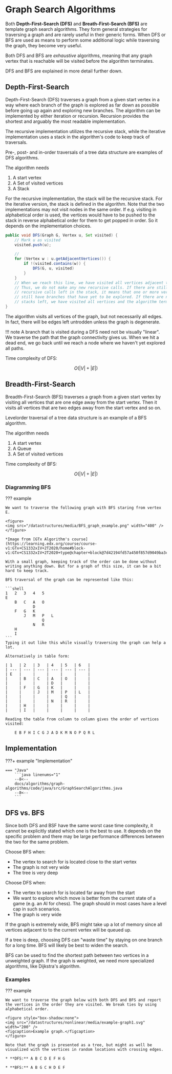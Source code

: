 # Graph Search Algorithms

Both **Depth-First-Search (DFS)** and **Breath-First-Search (BFS)** are template graph search algorithms. They form general strategies for traversing a graph and are rarely useful in their generic forms. When DFS or BFS are used as means to perform some additional logic while traversing the graph, they become very useful.

Both DFS and BFS are *exhaustive* algorithms, meaning that any graph vertex that is reachable will be visited before the algorithm terminates.

DFS and BFS are explained in more detail further down.

## Depth-First-Search

Depth-First-Search (DFS) traverses a graph from a given start vertex in a way where each branch of the graph is explored as far down as possible before going up again and exploring new branches.
The algorithm can be implemented by either iteration or recursion. Recursion provides the shortest and arguably the most readable implementation.

The recursive implementation utilizes the recursive stack, while the iterative implementation uses a stack in the algorithm's code to keep track of traversals.

Pre-, post- and in-order traversals of a tree data structure are examples of DFS algorithms.

The algorithm needs

1. A start vertex
2. A Set of visited vertices
3. A Stack

For the recursive implementation, the stack will be the recursive stack. For the iterative version, the stack is defined in the  algorithm.
Note that the two implementations may not visit nodes in the same order. If e.g. visiting in alphabetical order is used, the vertices would have to be pushed to the stack in reverse alphabetical order for them to get popped in order. So it depends on the implementation choices.

```java
public void DFS(Graph G, Vertex u, Set visited) {
    // Mark u as visited
    visited.push(u);

    // 
    for (Vertex w : u.getAdjacentVertices()) {
        if !(visited.contains(w)) {
            DFS(G, u, visited)
        }
    }
    // When we reach this line, we have visited all vertices adjacent to u.
    // Thus, we do not make any new recursive calls. If there are still 
    // recursive calls left in the stack, it means that one or more vertices
    // still have branches that have yet to be explored. If there are no 
    // stacks left, we have visited all vertices and the algorithm terminates. 
}
```

The algorithm visits all vertices of the graph, but not necessarily all edges. In fact, there will be edges left untrodden unless the graph is degenerate.

!!! note
    A branch that is visited during a DFS need not be visually "linear". We traverse the path that the graph connectivity gives us. When we hit a dead end, we go back until we reach a node where we haven't yet explored all paths.

Time complexity of DFS:

$$O(|V|+|E|)$$

## Breadth-First-Search

Breadth-First-Search (BFS) traverses a graph from a given start vertex by visiting all vertices that are one edge away from the start vertex. Then it visits all vertices that are two edges away from the start vertex and so on.

Levelorder traversal of a tree data structure is an example of a BFS algorithm.

The algorithm needs

1. A start vertex
2. A Queue
3. A Set of visited vertices

Time complexity of BFS:

$$O(|V|+|E|)$$

### Diagramming BFS

??? example

    We want to traverse the following graph with BFS staring from vertex E.

    <figure>
    <img src="/datastructures/media/BFS_graph_example.png" width="400" />
    </figure>

    *Image from [GTx Algorithm's course](https://learning.edx.org/course/course-v1:GTx+CS1332xIV+2T2020/home#block-v1:GTx+CS1332xIV+2T2020+type@chapter+block@7d42194fd57a450f857d9049ba3c014c).*

    With a small graph, keeping track of the order can be done without writing anything down. But for a graph of this size, it can be a bit hard to keep track.

    BFS traversal of the graph can be represented like this:

    ```shell
    1   2   3   4   5 
    E 
        B   C   A   O
                D 
        F   G   K 
            J   M   P   L
                    Q
                N   R
        H
        I  
    ``` 
    Typing it out like this while visually traversing the graph can help a lot.

    Alternatively in table form:

    | 1   | 2   | 3   | 4   | 5   | 6   |
    | --- | --- | --- | --- | --- | --- |
    | E   |     |     |     |     |     |
    |     | B   | C   | A   | O   |     |
    |     |     |     | D   |     |     |
    |     | F   | G   | K   |     |     |
    |     |     | J   | M   | P   | L   |
    |     |     |     |     | Q   |     |
    |     |     |     | N   | R   |     |
    |     | H   |     |     |     |     |
    |     | I   |     |     |     |     |

    Reading the table from column to column gives the order of vertices visited:

        E B F H I C G J A D K M N O P Q R L

## Implementation

???+ example "Implementation"

    === "Java"
        ```java linenums="1"
        --8<--
        docs/algorithms/graph-algorithms/code/java/src/GraphSearchAlgorithms.java
        --8<--
        ```

## DFS vs. BFS

Since both DFS and BSF have the same worst case time complexity, it cannot be explicitly stated which one is the best to use. It depends on the specific problem and there may be large performance differences between the two for the same problem.

Choose BFS when:

* The vertex to search for is located close to the start vertex
* The graph is not very wide
* The tree is very deep

Choose DFS when:

* The vertex to search for is located far away from the start
* We want to explore which move is better from the current state of a game (e.g. an AI for chess). The graph should in most cases have a level cap in such scenarios.
* The graph is very wide

If the graph is extremely wide, BFS might take up a lot of memory since all vertices adjacent to to the current vertex will be queued up.

If a tree is deep, choosing DFS can "waste time" by staying on one branch for a long time. BFS will likely be best to widen the search.

BFS can be used to find the shortest path between two vertices in a unweighted graph. If the graph is weighted, we need more specialized algorithms, like Dijkstra's algorithm.

### Examples

??? example

    We want to traverse the graph below with both DFS and BFS and report the vertices in the order they are visited. We break ties by using alphabetical order.

    <figure style="box-shadow:none">
    <img src="/datastructures/nonlinear/media/example-graph1.svg" width="200" />
    <figcaption>Example graph.</figcaption>
    </figure>

    Note that the graph is presented as a tree, but might as well be visualized with the vertices in random locations with crossing edges.

    * **DFS:** A B C D E F H G

    * **BFS:** A B G C H D E F
